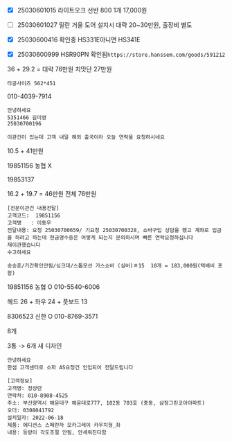 - [x] 25030601015 라이트오크  선반 800  1개 17,000원 
- [ ] 25030601027 밀란 거울 도어 설치시 대략 20~30만원, 출장비 별도
- [x] 25030600416 확인중 HS331E아니면 HS341E
- [x] 25030600999 HSR90PN 확인됨`https://store.hanssem.com/goods/591212`


36 + 29.2 = 대략 76만원
치맛단 27만원

```
타공사이즈 562*451
```

010-4039-7914

```
안녕하세요
5351466 길미영
25030700196

이관건이 있는데 고객 내일 해외 출국이라 오늘 연락을 요청하시네요
```


10.5 + 
41만원


19851156 농협 X


19853137 

16.2 + 19.7 = 46만원
전체 76만원

```
[전문이관건 내용전달]
고객코드:  19851156
고객명   : 이동우
전달내용: 요청 25030700659/ 기요청 25030700328, 쇼바구입 상담을 했고 계좌로 입금을 하려고 하는데 현금영수증은 어떻게 되는지 문의하시며 빠른 연락요청하십니다
재이관했습니다
수고하세요
```



```
송승훈/기간확인안됨/싱크대/스톱모션 가스쇼바 (실버)＃15  10개 = 183,000원(택배비 포함)
```

19851156 농협 O 010-5540-6006


헤드 26 + 좌우 24 + 풋보드 13


8306523 신한 O 010-8769-3571


8개

3통 -> 6개 새 디자인

```
안녕하세요
한샘 고객센터로 소파 AS요청건 인입되어 전달드립니다

[고객정보] 
고객명: 정상란
연락처: 010-8908-4525
주소: 부산광역시 해운대구 해운대로777, 102동 703호 (중동, 삼정그린코아아파트)
오더: 0308041792
설치일자: 2022-06-18
제품: 에디션스 스페란자 모카그레이 카우치형_좌
내용: 등받이 각도조절 안됨, 안세워진다함
```
